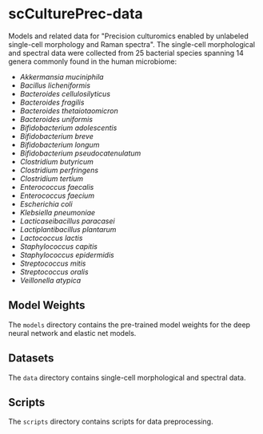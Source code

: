 # scCulturePrec-data
Models and related data for "Precision culturomics enabled by unlabeled single-cell morphology and Raman spectra". The single-cell morphological and spectral data were collected from 25 bacterial species spanning 14 genera commonly found in the human microbiome:

- *Akkermansia muciniphila*
- *Bacillus licheniformis*
- *Bacteroides cellulosilyticus*
- *Bacteroides fragilis*
- *Bacteroides thetaiotaomicron*
- *Bacteroides uniformis*
- *Bifidobacterium adolescentis*
- *Bifidobacterium breve*
- *Bifidobacterium longum*
- *Bifidobacterium pseudocatenulatum*
- *Clostridium butyricum*
- *Clostridium perfringens*
- *Clostridium tertium*
- *Enterococcus faecalis*
- *Enterococcus faecium*
- *Escherichia coli*
- *Klebsiella pneumoniae*
- *Lacticaseibacillus paracasei*
- *Lactiplantibacillus plantarum*
- *Lactococcus lactis*
- *Staphylococcus capitis*
- *Staphylococcus epidermidis*
- *Streptococcus mitis*
- *Streptococcus oralis*
- *Veillonella atypica*


## Model Weights
The `models` directory contains the pre-trained model weights for the deep neural network and elastic net models. 

## Datasets
The `data` directory contains single-cell morphological and spectral data.

## Scripts
The `scripts` directory contains scripts for data preprocessing.
